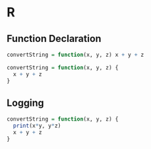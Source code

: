 # R

## Function Declaration
``` r
convertString = function(x, y, z) x + y + z

convertString = function(x, y, z) {
  x + y + z
}
```

## Logging
``` r
convertString = function(x, y, z) {
  print(x*y, y*z)
  x + y + z
}
```
